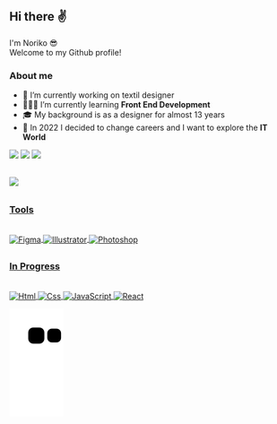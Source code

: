 ## Hi there ✌️

I'm Noriko 😎<br>
Welcome to my Github profile!

### About me

 - 👘 I’m currently working on textil designer
 - 👩🏻‍💻 I’m currently learning <strong>Front End Development</strong> 
 - 🎓 My background is as a designer for almost 13 years
 - 🚀 In 2022 I decided to change careers and I want to explore the <strong>IT World</strong>
 <div>
 
 <a href="https://www.linkedin.com/in/tathianenoriko/" target="_blank"><img src="https://img.shields.io/badge/-LinkedIn-%230077B5?style=for-the-badge&logo=linkedin&logoColor=white" target="_blank"></a>
 <a href = "mailto:tathianenoriko@gmail.com"><img src="https://img.shields.io/badge/-Gmail-%23333?style=for-the-badge&logo=gmail&logoColor=white" target="_blank"></a>
 <a href="https://instagram.com/tatnoriko" target="_blank"><img src="https://img.shields.io/badge/-Instagram-%23E4405F?style=for-the-badge&logo=instagram&logoColor=white" target="_blank"></a>
 </div>

##

 <div>
<a href="https://github.com/tathianenoriko">
<img height="180em" src="https://github-readme-stats.vercel.app/api/top-langs/?username=tathianenoriko&layout=compact&langs_count=7&theme=radical"/>
</div>

##

### Tools
<div style="display: inline_block"><br>
<img align="center" alt="Figma" height="30" width="40" src="https://cdn.jsdelivr.net/gh/devicons/devicon/icons/figma/figma-original.svg" />
<img align="center" alt="Illustrator" height="30" width="40" src="https://cdn.jsdelivr.net/gh/devicons/devicon/icons/illustrator/illustrator-line.svg" />
<img align="center" alt="Photoshop" height="30" width="40" src="https://cdn.jsdelivr.net/gh/devicons/devicon/icons/photoshop/photoshop-line.svg" />
</div>

##

### In Progress
<div style="display: inline_block"><br>
<img align="center" alt="Html" height="30" width="40" src="https://cdn.jsdelivr.net/gh/devicons/devicon/icons/html5/html5-original.svg" />
<img align="center" alt="Css" height="30" width="40" src="https://cdn.jsdelivr.net/gh/devicons/devicon/icons/css3/css3-original.svg" />
<img align="center" alt="JavaScript" height="30" width="40" src="https://cdn.jsdelivr.net/gh/devicons/devicon/icons/javascript/javascript-original.svg" />
<img align="center" alt="React" height="30" width="40" src="https://cdn.jsdelivr.net/gh/devicons/devicon/icons/react/react-original.svg" />
</div>


![Snake animation](https://github.com/tathianenoriko/tathianenoriko/blob/output/github-contribution-grid-snake.svg)

